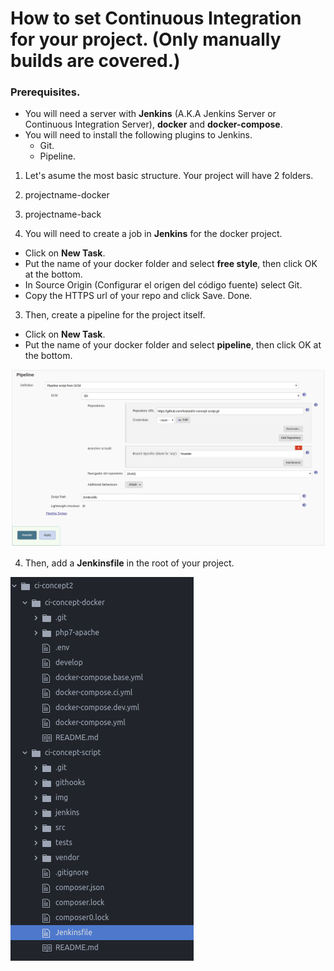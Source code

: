 # How to set Continuous Integration for your project. (Only manually builds are covered.)

### Prerequisites.

* You will need a server with **Jenkins** (A.K.A Jenkins Server or Continuous Integration Server), **docker** and **docker-compose**.
* You will need to install the following plugins to Jenkins.
  * Git.
  * Pipeline.

1. Let's asume the most basic structure. Your project will have 2 folders.
  1. projectname-docker
  2. projectname-back

2. You will need to create a job in **Jenkins** for the docker project.
  * Click on **New Task**.
  * Put the name of your docker folder and select **free style**, then click OK at the bottom.
  * In Source Origin (Configurar el origen del código fuente) select Git.
  * Copy the HTTPS url of your repo and click Save. Done.

3. Then, create a pipeline for the project itself.
  * Click on **New Task**.
  * Put the name of your docker folder and select **pipeline**, then click OK at the bottom.

  ![alt text](./img/pipeline-jenkins-config-example.png)

4. Then, add a **Jenkinsfile** in the root of your project.

  ![alt text](./img/project-structure.png)
